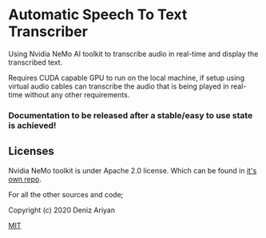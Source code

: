 # Automatic Speech To Text Transcriber

Using Nvidia NeMo AI toolkit to transcribe audio in real-time and display the transcribed text. 

Requires CUDA capable GPU to run on the local machine, if setup using virtual audio cables can transcribe the audio that is being played in real-time without any other requirements.

### Documentation to be released after a stable/easy to use state is achieved!

## Licenses

Nvidia NeMo toolkit is under Apache 2.0 license. Which can be found in [it's own repo](https://github.com/NVIDIA/NeMo/blob/main/LICENSE).

For all the other sources and code;

Copyright (c) 2020 Deniz Ariyan

[MIT](https://choosealicense.com/licenses/mit/)
